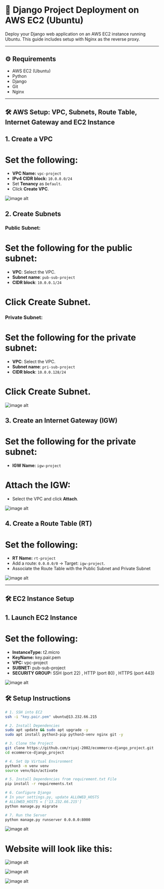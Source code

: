 # 🚀 Django Project Deployment on AWS EC2 (Ubuntu)

Deploy your Django web application on an AWS EC2 instance running Ubuntu. This guide includes setup with Nginx as the reverse proxy.

---

## ⚙️ Requirements

- AWS EC2 (Ubuntu)
- Python 
- Django 
- Git
- Nginx

---


## 🛠️ AWS Setup: VPC, Subnets, Route Table, Internet Gateway and EC2 Instance

## 1. Create a VPC
# Set the following:
   - **VPC Name:** `vpc-project`
   - **IPv4 CIDR block:** `10.0.0.0/24`
   - Set **Tenancy** as `Default`.
   - Click **Create VPC**.

  ![image alt](https://github.com/riyaj-2002/ecommerce-django_project/blob/d719fb55cdd89c7c343e54c7b08989192237673e/Screenshot%202025-04-23%20204426.png)   

## 2. Create Subnets
### Public Subnet:
# Set the following for the public subnet:
   - **VPC**: Select the VPC.
   - **Subnet name**: `pub-sub-project`
   - **CIDR block**: `10.0.0.1/24`
# Click **Create Subnet**.

### Private Subnet:
# Set the following for the private subnet:
   - **VPC**: Select the VPC.
   - **Subnet name**: `pri-sub-project`
   - **CIDR block**: `10.0.0.128/24`
# Click **Create Subnet**.

![image alt](https://github.com/riyaj-2002/ecommerce-django_project/blob/d719fb55cdd89c7c343e54c7b08989192237673e/Screenshot%202025-04-23%20204445.png)

## 3. Create an Internet Gateway (IGW)
# Set the following for the private subnet:
  - **IGW Name:** `igw-project`
# Attach the IGW:
   - Select the VPC and click **Attach**.

![image alt](https://github.com/riyaj-2002/ecommerce-django_project/blob/d719fb55cdd89c7c343e54c7b08989192237673e/Screenshot%202025-04-23%20204548.png)

## 4. Create a Route Table (RT)
# Set the following:
  - **RT Name:** `rt-project`
  - Add a route: `0.0.0.0/0` → Target: `igw-project`.
  - Associate the Route Table with the Public Subnet and Private Subnet

![image alt](https://github.com/riyaj-2002/ecommerce-django_project/blob/d719fb55cdd89c7c343e54c7b08989192237673e/Screenshot%202025-04-23%20204525.png)

---

## 🛠️ EC2 Instance Setup

## 1. Launch EC2 Instance
# Set the following:
   - **InstanceType:** t2.micro
   - **KeyName:** key.pair.pem
   - **VPC:** vpc-project
   - **SUBNET:** pub-sub-project
   - **SECURITY GROUP:** SSH (port 22) , HTTP (port 80) , HTTPS (port 443)

![image alt](https://github.com/riyaj-2002/ecommerce-django_project/blob/d719fb55cdd89c7c343e54c7b08989192237673e/Screenshot%202025-04-23%20204640.png)

## 🛠️ Setup Instructions

```bash
# 1. SSH into EC2
ssh -i "key.pair.pem" ubuntu@13.232.66.215

# 2. Install Dependencies
sudo apt update && sudo apt upgrade -y
sudo apt install python3-pip python3-venv nginx git -y

# 3. Clone the Project
git clone https://github.com/riyaj-2002/ecommerce-django_project.git
cd ecommerce-django_project

# 4. Set Up Virtual Environment
python3 -m venv venv
source venv/bin/activate

# 5. Install Dependencies from requirement.txt File
pip install -r requirements.txt

# 6. Configure Django
# In your settings.py, update ALLOWED_HOSTS
# ALLOWED_HOSTS = ['13.232.66.215']
python manage.py migrate

# 7. Run the Server
python manage.py runserver 0.0.0.0:8000
```
![image alt](https://github.com/riyaj-2002/ecommerce-django_project/blob/d719fb55cdd89c7c343e54c7b08989192237673e/Screenshot%202025-04-23%20204939.png)

# Website will look like this:

![image alt](https://github.com/riyaj-2002/ecommerce-django_project/blob/d719fb55cdd89c7c343e54c7b08989192237673e/Screenshot%202025-04-23%20204703.png)

![image alt](https://github.com/riyaj-2002/ecommerce-django_project/blob/d719fb55cdd89c7c343e54c7b08989192237673e/Screenshot%202025-04-23%20204728.png)

![image alt](https://github.com/riyaj-2002/ecommerce-django_project/blob/d719fb55cdd89c7c343e54c7b08989192237673e/Screenshot%202025-04-23%20204749.png)

